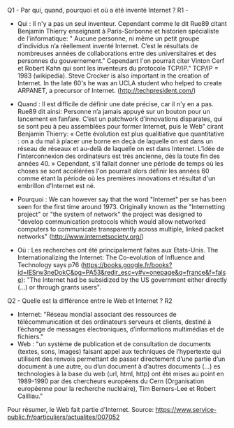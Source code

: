 Q1 - Par qui, quand, pourquoi et où a été inventé Internet ?
R1 - 
- Qui : Il n'y a pas un seul inventeur. Cependant comme le dit Rue89 citant Benjamin Thierry enseignant à Paris-Sorbonne et historien spécialiste de l’informatique: " Aucune personne, ni même un petit groupe d’individus n’a réellement inventé Internet. C’est le résultats de nombreuses années de collaborations entre des universitaires et des personnes du gouvernement." Cependant l'on pourrait citer Vinton Cerf et Robert Kahn qui sont les inventeurs du protocole TCP/IP." TCP/IP = 1983 (wikipedia). Steve Crocker is also important in the creation of Internet. In the late 60's he was an UCLA student who helped to create ARPANET, a precursor of Internet. (http://techpresident.com/)

- Quand : Il est difficile de définir une date précise, car il n'y en a pas. Rue89 dit ainsi: Personne n’a jamais appuyé sur un bouton pour un lancement en fanfare. C’est un patchwork d’innovations disparates, qui se sont peu à peu assemblées pour former Internet, puis le Web" cirant Benjamin Thierry: « Cette évolution est plus qualitiative que quantitative : on a du mal à placer une borne en deçà de laquelle on est dans un réseau de réseaux et au-delà de laquelle on est dans Internet. L’idée de l’interconnexion des ordinateurs est très ancienne, dès la toute fin des années 40. » Cependant, s'il fallait donner une période de temps où les choses se sont accélérées l'on pourrait alors définir les années 60 comme étant la période où les premières innovations et résultat d'un embrillon d'Internet est né.

- Pourquoi : We can however say that the word "Internet" per se has been seen for the first time around 1973. Originally known as the "Internetting project" or "the system of network" the project was designed to "develop communication protocols which would allow networked computers to communicate transparently across multiple, linked packet networks" (http://www.internetsociety.org/)

- Où : Les recherches ont été principalement faites aux Etats-Unis. The Internationalizing the Internet: The Co-evolution of Influence and Technology says p76 (https://books.google.fr/books?id=lESrw3neDokC&pg=PA53&redir_esc=y#v=onepage&q=france&f=false): "The Internet had be subsidized by the US government either directly (...) or through grants users".

Q2 - Quelle est la différence entre le Web et Internet ?
R2 
- Internet: "Réseau mondial associant des ressources de télécommunication et des ordinateurs serveurs et clients, destiné à l’échange de messages électroniques, d’informations multimédias et de fichiers."
- Web : "un système de publication et de consultation de documents (textes, sons, images) faisant appel aux techniques de l’hypertexte qui utilisent des renvois permettant de passer directement d’une partie d’un document à une autre, ou d’un document à d’autres documents (...) es technologies à la base du web (url, html, http) ont été mises au point en 1989-1990 par des chercheurs européens du Cern (Organisation européenne pour la recherche nucléaire), Tim Berners-Lee et Robert Cailliau." 

Pour résumer, le Web fait partie d'Internet. Source: https://www.service-public.fr/particuliers/actualites/007052

	
